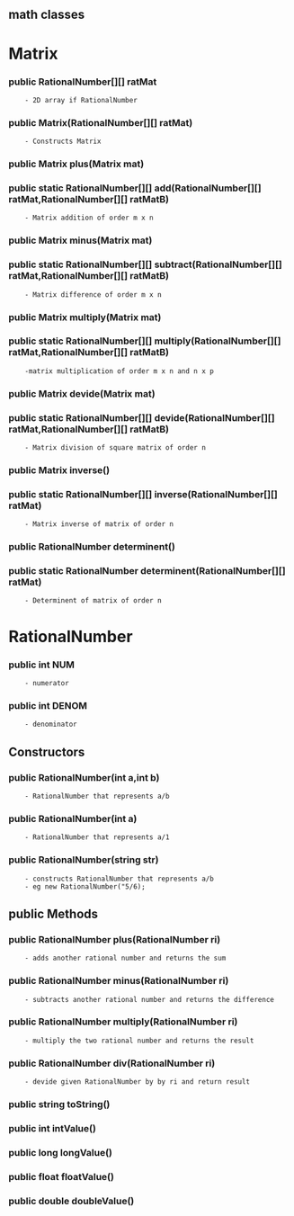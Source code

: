 ## math classes

# Matrix

### public RationalNumber[][] ratMat
		- 2D array if RationalNumber

### public Matrix(RationalNumber[][] ratMat)
		- Constructs Matrix
		
### public Matrix plus(Matrix mat)
### public static RationalNumber[][] add(RationalNumber[][] ratMat,RationalNumber[][] ratMatB)
		- Matrix addition of order m x n

### public Matrix minus(Matrix mat)
### public static RationalNumber[][] subtract(RationalNumber[][] ratMat,RationalNumber[][] ratMatB)
		- Matrix difference of order m x n
		
### public Matrix multiply(Matrix mat)
### public static RationalNumber[][] multiply(RationalNumber[][] ratMat,RationalNumber[][] ratMatB)
		-matrix multiplication of order m x n and n x p

### public Matrix devide(Matrix mat)
### public static RationalNumber[][] devide(RationalNumber[][] ratMat,RationalNumber[][] ratMatB)
		- Matrix division of square matrix of order n

### public Matrix inverse()
### public static RationalNumber[][] inverse(RationalNumber[][] ratMat)
		- Matrix inverse of matrix of order n

### public RationalNumber determinent()
### public static RationalNumber determinent(RationalNumber[][] ratMat)
		- Determinent of matrix of order n

# RationalNumber

### public int NUM 
		- numerator
### public int DENOM
		- denominator
		
## Constructors
### public RationalNumber(int a,int b)
		- RationalNumber that represents a/b
### public RationalNumber(int a)
		- RationalNumber that represents a/1
### public RationalNumber(string str)
		- constructs RationalNumber that represents a/b
		- eg new RationalNumber("5/6);

## public Methods
### public RationalNumber plus(RationalNumber ri)
		- adds another rational number and returns the sum
### public RationalNumber minus(RationalNumber ri)
		- subtracts another rational number and returns the difference
### public RationalNumber multiply(RationalNumber ri)
		- multiply the two rational number and returns the result
### public RationalNumber div(RationalNumber ri)
		- devide given RationalNumber by by ri and return result
		
### public string toString()
### public int intValue()
### public long longValue()
### public float floatValue()
### public double doubleValue()



